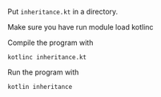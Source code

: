 Put `inheritance.kt` in a directory.

Make sure you have run
    module load kotlinc

Compile the program with

    kotlinc inheritance.kt

Run the program with

    kotlin inheritance